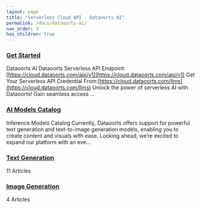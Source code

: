 ```yaml
---
layout: page
title: "Serverless Cloud API - Dataoorts AI"
permalink: /docs/dataoorts-ai/
nav_order: 3
has_children: true
---
```


### [Get Started](/docs/get-started/)
Dataoorts AI Dataoorts Serverless API Endpoint: [https://cloud.dataoorts.com/api/v1](https://cloud.dataoorts.com/api/v1) Get Your Serverless API Credential From:[https://cloud.dataoorts.com/llms](https://cloud.dataoorts.com/llms) Unlock the power of serverless AI with Dataoorts! Gain seamless access ...
<br>

### [AI Models Catalog](/docs/ai-models-catalog)
Inference Models Catalog Currently, Dataoorts offers support for powerful text generation and text-to-image generation models, enabling you to create content and visuals with ease. Looking ahead, we’re excited to expand our platform with an eve...
<br>

### [Text Generation]( /docs/text-gen)
11 Articles
<br>

### [Image Generation](/docs/text-to-image-generation)
4 Articles